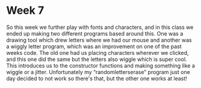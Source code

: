 # Week 7
So this week we further play with fonts and characters, and in this class we ended up making two different programs based around this. One was a drawing tool which drew letters where we had our mouse and another was a wiggly letter program, which was an improvement on one of the past weeks code. The old one had us placing characters wherever we clicked, and this one did the same but the letters also wiggle which is super cool. This introduces us to the constructor functions and making something like a wiggle or a jitter. Unfortunately my “randomletterserase” program just one day decided to not work so there's that, but the other one works at least!
